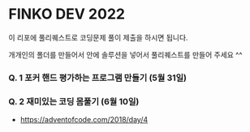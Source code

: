# FINKO DEV 2022

이 리포에 풀리퀘스트로 코딩문제 풀이 제출을 하시면 됩니다.

개개인의 폴더를 만들어서 안에 솔루션을 넣어서 풀리퀘스트를 만들어 주세요 ^^

### Q. 1 포커 핸드 평가하는 프로그램 만들기 (5월 31일)
### Q. 2 재미있는 코딩 몸풀기 (6월 10일)
- https://adventofcode.com/2018/day/4
